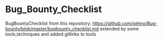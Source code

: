 # Bug_Bounty_Checklist
BugBountyChecklist from this repository: https://github.com/sehno/Bug-bounty/blob/master/bugbounty_checklist.md
extended by some tools,techniques and added gitlinks to tools
